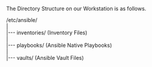 
The Directory Structure on our Workstation is as follows.  
  
/etc/ansible/  
|  
|--- inventories/  (Inventory Files)  
|  
|--- playbooks/    (Ansible Native Playbooks)  
|  
|--- vaults/       (Ansible Vault Files)  
  
    

